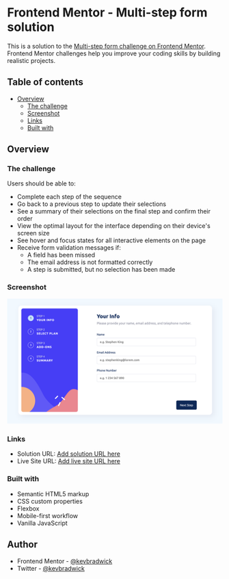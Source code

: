 # Frontend Mentor - Multi-step form solution

This is a solution to the [Multi-step form challenge on Frontend Mentor](https://www.frontendmentor.io/challenges/multistep-form-YVAnSdqQBJ). Frontend Mentor challenges help you improve your coding skills by building realistic projects. 

## Table of contents

- [Overview](#overview)
  - [The challenge](#the-challenge)
  - [Screenshot](#screenshot)
  - [Links](#links)
  - [Built with](#built-with)

## Overview

### The challenge

Users should be able to:

- Complete each step of the sequence
- Go back to a previous step to update their selections
- See a summary of their selections on the final step and confirm their order
- View the optimal layout for the interface depending on their device's screen size
- See hover and focus states for all interactive elements on the page
- Receive form validation messages if:
  - A field has been missed
  - The email address is not formatted correctly
  - A step is submitted, but no selection has been made

### Screenshot

![](./screenshot-finished.png)

### Links

- Solution URL: [Add solution URL here](https://github.com/kevbradwick/frontendmentor/tree/master/src/multistep-form)
- Live Site URL: [Add live site URL here](https://frontendmentor-psi.vercel.app/multistep-form)


### Built with

- Semantic HTML5 markup
- CSS custom properties
- Flexbox
- Mobile-first workflow
- Vanilla JavaScript 


## Author

- Frontend Mentor - [@kevbradwick](https://www.frontendmentor.io/profile/kevbradwick)
- Twitter - [@kevbradwick](https://www.twitter.com/kevbradwick)

